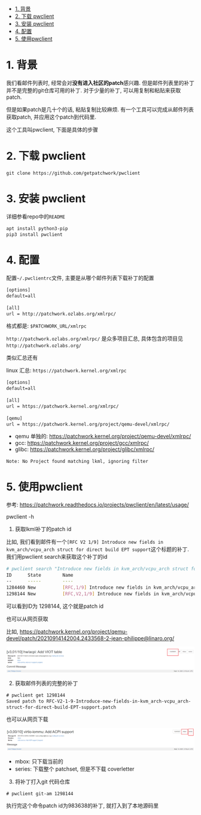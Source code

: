 
<!-- @import "[TOC]" {cmd="toc" depthFrom=1 depthTo=6 orderedList=false} -->

<!-- code_chunk_output -->

- [1. 背景](#1-背景)
- [2. 下载 pwclient](#2-下载-pwclient)
- [3. 安装 pwclient](#3-安装-pwclient)
- [4. 配置](#4-配置)
- [5. 使用pwclient](#5-使用pwclient)

<!-- /code_chunk_output -->

# 1. 背景

我们看邮件列表时, 经常会对**没有进入社区的patch**感兴趣. 但是邮件列表里的补丁并不是完整的git仓库可用的补丁. 对于少量的补丁, 可以用复制和粘贴来获取patch. 

但是如果patch是几十个的话, 粘贴复制比较麻烦. 有一个工具可以完成从邮件列表获取patch, 并应用这个patch到代码里. 

这个工具叫pwclient, 下面是具体的步骤

# 2. 下载 pwclient

```
git clone https://github.com/getpatchwork/pwclient 
```

# 3. 安装 pwclient

详细参看repo中的`README`

```
apt install python3-pip
pip3 install pwclient
```

# 4. 配置

配置`~/.pwclientrc`文件, 主要是从哪个邮件列表下载补丁的配置

```
[options]
default=all

[all]
url = http://patchwork.ozlabs.org/xmlrpc/
```

格式都是: `$PATCHWORK_URL/xmlrpc`

`http://patchwork.ozlabs.org/xmlrpc/` 是众多项目汇总, 具体包含的项目见 `http://patchwork.ozlabs.org/`

类似汇总还有

linux 汇总: `https://patchwork.kernel.org/xmlrpc`

```
[options]
default=all

[all]
url = https://patchwork.kernel.org/xmlrpc/

[qemu]
url = https://patchwork.kernel.org/project/qemu-devel/xmlrpc/
```

* qemu 单独的: https://patchwork.kernel.org/project/qemu-devel/xmlrpc/
* gcc: https://patchwork.kernel.org/project/gcc/xmlrpc/
* glibc: https://patchwork.kernel.org/project/glibc/xmlrpc/

`Note: No Project found matching lkml, ignoring filter`

# 5. 使用pwclient

参考: https://patchwork.readthedocs.io/projects/pwclient/en/latest/usage/

pwclient -h

1. 获取lkml补丁的patch id

比如, 我们看到邮件有一个`[RFC V2 1/9] Introduce new fields in kvm_arch/vcpu_arch struct for direct build EPT support`这个标题的补丁. 我们用pwclient search来获取这个补丁的id

```bash
# pwclient search "Introduce new fields in kvm_arch/vcpu_arch struct for direct build EPT support"
ID      State        Name
--      -----        ----
1284460 New          [RFC,1/9] Introduce new fields in kvm_arch/vcpu_arch struct for direct build EPT support
1298144 New          [RFC,V2,1/9] Introduce new fields in kvm_arch/vcpu_arch struct for direct build EPT support
```

可以看到ID为 1298144, 这个就是patch id

也可以从网页获取

比如, https://patchwork.kernel.org/project/qemu-devel/patch/20210914142004.2433568-2-jean-philippe@linaro.org/

![2021-09-23-18-34-51.png](./images/2021-09-23-18-34-51.png)

2. 获取邮件列表的完整的补丁

```
# pwclient get 1298144
Saved patch to RFC-V2-1-9-Introduce-new-fields-in-kvm_arch-vcpu_arch-struct-for-direct-build-EPT-support.patch
```

也可以从网页下载

![2021-09-23-18-37-01.png](./images/2021-09-23-18-37-01.png)

* mbox: 只下载当前的
* series: 下载整个 patchset, 但是不下载 coverletter

3. 将补丁打入git 代码仓库

```
# pwclient git-am 1298144
```

执行完这个命令patch id为983638的补丁, 就打入到了本地源码里
